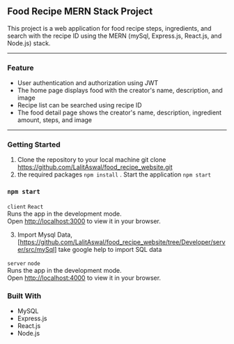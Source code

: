 ## Food Recipe MERN Stack Project
This project is a web application for  food recipe steps, ingredients, and search  with the recipe ID using the MERN (mySql, Express.js, React.js, and Node.js) stack.


---
### Feature
- User authentication and authorization using JWT
- The home page displays food with the creator's name, description, and image
- Recipe list can be searched using recipe ID
- The food detail page shows the creator's name, description, ingredient amount, steps, and image

---
### Getting Started
1. Clone the repository to your local machine
  git clone https://github.com/LalitAswal/food_recipe_website.git
2.  the required packages
  `npm install`
. Start the application `npm start`
### `npm start`
 `client`  `React`\
Runs the app in the development mode.\
Open [http://localhost:3000](http://localhost:3000) to view it in your browser.


3. Import Mysql Data,[https://github.com/LalitAswal/food_recipe_website/tree/Developer/server/src/mySql]
take google help to import SQL data


 `server`  `node`\
Runs the app in the development mode.\
Open [http://localhost:4000](http://localhost:4000) to view it in your browser.

### Built With
- MySQL
- Express.js
- React.js
- Node.js

